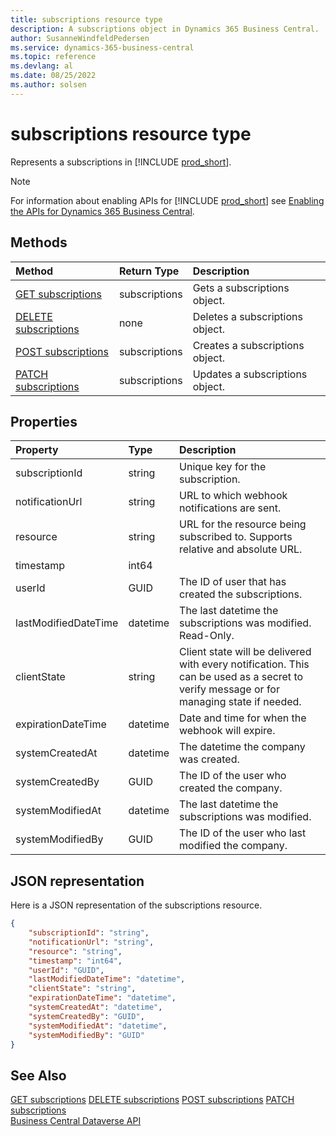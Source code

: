 ```yaml
---
title: subscriptions resource type
description: A subscriptions object in Dynamics 365 Business Central.
author: SusanneWindfeldPedersen
ms.service: dynamics-365-business-central
ms.topic: reference
ms.devlang: al
ms.date: 08/25/2022
ms.author: solsen
---
```


# subscriptions resource type

<!-- START>DO_NOT_EDIT -->
<!-- IMPORTANT:Do not edit any of the content between here and the END>DO_NOT_EDIT. -->
Represents a subscriptions in [!INCLUDE [prod_short](../../includes/prod_short.md)].

> [!NOTE]
> For information about enabling APIs for [!INCLUDE [prod_short](../../includes/prod_short.md)] see [Enabling the APIs for Dynamics 365 Business Central](../../api-reference/v2.0/enabling-apis-for-dynamics-nav.md).

## Methods

| Method | Return Type|Description |
|:--------------------|:-----------|:-------------------------|
|[GET subscriptions](../api/dynamics_subscriptions_get.md)|subscriptions|Gets a subscriptions object.|
|[DELETE subscriptions](../api/dynamics_subscriptions_delete.md)|none|Deletes a subscriptions object.|
|[POST subscriptions](../api/dynamics_subscriptions_create.md)|subscriptions|Creates a subscriptions object.|
|[PATCH subscriptions](../api/dynamics_subscriptions_update.md)|subscriptions|Updates a subscriptions object.|



## Properties

| Property           | Type   |Description     |
|:-------------------|:-------|:---------------|
|subscriptionId|string|Unique key for the subscription.|
|notificationUrl|string|URL to which webhook notifications are sent.|
|resource|string|URL for the resource being subscribed to. Supports relative and absolute URL.|
|timestamp|int64||
|userId|GUID|The ID of user that has created the subscriptions.|
|lastModifiedDateTime|datetime|The last datetime the subscriptions was modified. Read-Only.|
|clientState|string|Client state will be delivered with every notification. This can be used as a secret to verify message or for managing state if needed.|
|expirationDateTime|datetime|Date and time for when the webhook will expire.|
|systemCreatedAt|datetime|The datetime the company was created.|
|systemCreatedBy|GUID|The ID of the user who created the company.|
|systemModifiedAt|datetime|The last datetime the subscriptions was modified.|
|systemModifiedBy|GUID|The ID of the user who last modified the company.|

## JSON representation

Here is a JSON representation of the subscriptions resource.


```json
{
    "subscriptionId": "string",
    "notificationUrl": "string",
    "resource": "string",
    "timestamp": "int64",
    "userId": "GUID",
    "lastModifiedDateTime": "datetime",
    "clientState": "string",
    "expirationDateTime": "datetime",
    "systemCreatedAt": "datetime",
    "systemCreatedBy": "GUID",
    "systemModifiedAt": "datetime",
    "systemModifiedBy": "GUID"
}
```
<!-- IMPORTANT: END>DO_NOT_EDIT -->

## See Also
[GET subscriptions](../api/dynamics_subscriptions_get.md)
[DELETE subscriptions](../api/dynamics_subscriptions_delete.md)
[POST subscriptions](../api/dynamics_subscriptions_create.md)
[PATCH subscriptions](../api/dynamics_subscriptions_update.md)  
[Business Central Dataverse API](../dynamics-dataverse-api.md)  
